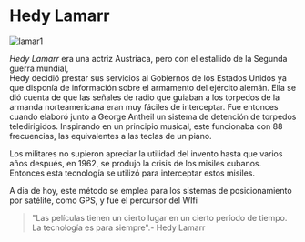 

# Hedy Lamarr

![lamar1](https://user-images.githubusercontent.com/114906778/194814913-eb10a5fe-afa6-43be-a437-16cdac17da65.png)
   
     
      
       
   *Hedy Lamarr* era una actriz Austriaca, pero con el estallido de la Segunda guerra mundial,   
Hedy decidió prestar sus servicios al Gobiernos de los Estados Unidos ya que disponía de información sobre el armamento del ejército alemán.
Ella se dió cuenta de que las señales de radio que guiaban a los torpedos de la armanda norteamericana eran muy fáciles de interceptar. 
Fue entonces cuando elaboró junto a George Antheil un sistema de detención de torpedos teledirigidos. Inspirando en un principio musical,
este funcionaba con 88 frecuencias, las equivalentes a las teclas de un piano.  
  
   Los militares no supieron apreciar la utilidad del invento hasta que varios años después, en 1962, se produjo la crisis de los misiles cubanos. 
Entonces esta tecnología se utilizó para interceptar estos misiles.   
  
   A dia de hoy, este método se emplea para los sistemas de posicionamiento por satélite, como GPS, y fue el percursor del WIfi
  
>"Las películas tienen un cierto lugar en un cierto período de tiempo. La tecnología es para siempre".- Hedy Lamarr

